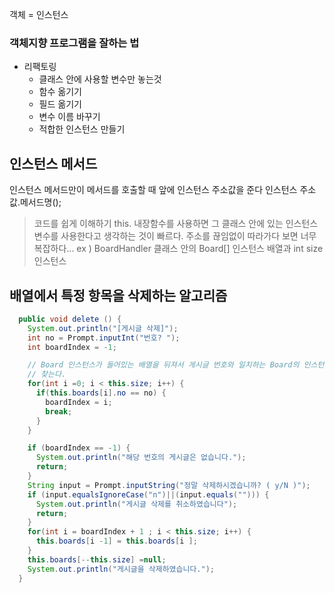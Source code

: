 

객체 = 인스턴스

### 객체지향 프로그램을 잘하는 법
- 리팩토링
    - 클래스 안에 사용할 변수만 놓는것
    - 함수 옮기기
    - 필드 옮기기
    - 변수 이름 바꾸기
    - 적합한 인스턴스 만들기

## 인스턴스 메서드
인스턴스 메서드만이 메서드를 호출할 때 앞에 인스턴스 주소값을 준다
인스턴스 주소값.메서드명();

> 코드를 쉽게 이해하기
this. 내장함수를 사용하면 그 클래스 안에 있는 인스턴스 변수를 사용한다고 생각하는 것이 빠르다.
주소를 끊임없이 따라가다 보면 너무 복잡하다...
ex ) BoardHandler 클래스 안의 Board[] 인스턴스 배열과 int size 인스턴스


## 배열에서 특정 항목을 삭제하는 알고리즘
```java
  public void delete () {
    System.out.println("[게시글 삭제]");
    int no = Prompt.inputInt("번호? ");
    int boardIndex = -1;

    // Board 인스턴스가 들어있는 배열을 뒤져서 게시글 번호와 일치하는 Board의 인스턴스를
    // 찾는다.
    for(int i =0; i < this.size; i++) {
      if(this.boards[i].no == no) {
        boardIndex = i;
        break;
      }
    }

    if (boardIndex == -1) {
      System.out.println("해당 번호의 게시글은 없습니다.");
      return;
    }
    String input = Prompt.inputString("정말 삭제하시겠습니까? ( y/N )");
    if (input.equalsIgnoreCase("n")||(input.equals(""))) {        
      System.out.println("게시글 삭제를 취소하였습니다");
      return;
    }
    for(int i = boardIndex + 1 ; i < this.size; i++) {
      this.boards[i -1] = this.boards[i ];
    }
    this.boards[--this.size] =null;
    System.out.println("게시글을 삭제하였습니다.");
  }
```






